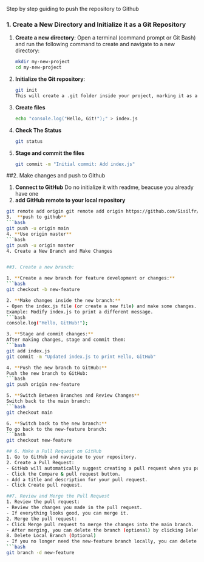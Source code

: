Step by step guiding to push the repository to Github 
### 1. **Create a New Directory and Initialize it as a Git Repository**

1. **Create a new directory**:
   Open a terminal (command prompt or Git Bash) and run the following command to create and navigate to a new directory:
   ```bash
   mkdir my-new-project
   cd my-new-project
   
2. **Initialize the Git repository**:
   ```bash
   git init
   This will create a .git folder inside your project, marking it as a Git repository.
3. **Create files**
   ```bash
   echo "console.log("Hello, Git!");" > index.js
4. **Check The Status**
   ```bash
   git status
5. **Stage and commit the files**
   ```bash
   git commit -m "Initial commit: Add index.js"

##2. Make changes and push to Github
1. **Connect to GitHub**
   Do no initialize it with readme, beacuse you already have one
2. **add GitHub remote to your local repository**
  ```bash
git remote add origin git remote add origin https://github.com/Sisilfr/WCD02.T2.git
3.  **push to github**
  ```bash
  git push -u origin main
4. **Use origin master**
  ```bash
  git push -u origin master
4. Create a New Branch and Make Changes


##3. Create a new branch:

1. **Create a new branch for feature development or changes:**
  ```bash
  git checkout -b new-feature

2. **Make changes inside the new branch:**
- Open the index.js file (or create a new file) and make some changes.
Example: Modify index.js to print a different message.
  ```bash
  console.log("Hello, GitHub!");

3. **Stage and commit changes:**
After making changes, stage and commit them:
  ```bash
  git add index.js
  git commit -m "Updated index.js to print Hello, GitHub"

4. **Push the new branch to GitHub:**
Push the new branch to GitHub:
  ```bash
git push origin new-feature

5. **Switch Between Branches and Review Changes**
Switch back to the main branch:
```bash
  git checkout main

6. **Switch back to the new branch:**
To go back to the new-feature branch:
```bash
  git checkout new-feature

## 6. Make a Pull Request on GitHub
1. Go to GitHub and navigate to your repository.
2. Create a Pull Request:
- GitHub will automatically suggest creating a pull request when you push a branch.
- Click the Compare & pull request button.
- Add a title and description for your pull request.
- Click Create pull request.

##7. Review and Merge the Pull Request
1. Review the pull request:
- Review the changes you made in the pull request.
- If everything looks good, you can merge it.
2. Merge the pull request:
- Click Merge pull request to merge the changes into the main branch.
- After merging, you can delete the branch (optional) by clicking Delete branch on GitHub.
8. Delete Local Branch (Optional)
- If you no longer need the new-feature branch locally, you can delete it using:
```bash
  git branch -d new-feature
